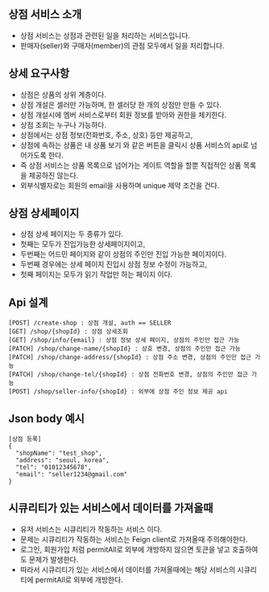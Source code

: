 ## 상점 서비스 소개
* 상점 서비스는 상점과 관련된 일을 처리하는 서비스입니다.
* 판매자(seller)와 구매자(member)의 관점 모두에서 일을 처리합니다.

## 상세 요구사항
* 상점은 상품의 상위 계층이다.
* 상점 개설은 셀러만 가능하며, 한 셀러당 한 개의 상점만 만들 수 있다.
* 상점 개설시에 멤버 서비스로부터 회원 정보를 받아와 권한을 체키한다.
* 상점 조회는 누구나 가능하다.
* 상점에서는 상점 정보(전화번호, 주소, 상호) 등만 제공하고,
* 상점에 속하는 상품은 내 상품 보기 와 같은 버튼을 클릭시 상품 서비스의 api로 넘어가도록 한다.
* 즉 상점 서비스는 상품 목록으로 넘어가는 게이트 역할을 할뿐 직접적인 상품 목록을 제공하진 않는다.
* 외부식별자로는 회원의 email을 사용하며 unique 제약 조건을 건다.

## 상점 상세페이지
* 상점 상세 페이지는 두 종류가 있다.
* 첫째는 모두가 진입가능한 상세페이지이고,
* 두번째는 어드민 페이지와 같이 상점의 주인만 진입 가능한 페이지이다.
* 두번째 경우에는 상세 페이지 진입시 상점 정보 수정이 가능하고, 
* 첫째 페이지는 모두가 읽기 작업만 하는 페이지 이다.

## Api 설계
```
[POST] /create-shop : 상점 개설, auth == SELLER
[GET] /shop/{shopId} : 상점 상세조회
[GET] /shop/info/{email} : 상점 정보 상세 페이지, 상점의 주인만 접근 가능
[PATCH] /shop/change-name/{shopId} : 상호 변경, 상점의 주인만 접근 가능
[PATCH] /shop/change-address/{shopId} : 상점 주소 변경, 상점의 주인만 접근 가능
[PATCH] /shop/change-tel/{shopId} : 상점 전화번호 변경, 상점의 주인만 접근 가능
[POST] /shop/seller-info/{shopId} : 외부에 상점 주인 정보 제공 api
```

## Json body 예시
```
[상점 등록]
{
  "shopName": "test_shop",
  "address": "seoul, korea",
  "tel": "01012345678",
  "email": "seller1234@gmail.com"
}
```

## 시큐리티가 있는 서비스에서 데이터를 가져올때
* 유저 서비스는 시큐리티가 작동하는 서비스 이다.
* 문제는 시큐리티가 작동하는 서비스는 Feign client로 가져올때 주의해야한다.
* 로그인, 회원가입 처럼 permitAll로 외부에 개방하지 않으면 토큰을 넣고 호출하여도 문제가 발생한다.
* 따라서 시큐리티가 있는 서비스에서 데이터를 가져올때에는 해당 서비스의 시큐리티에 permitAll로 외부에 개방한다.